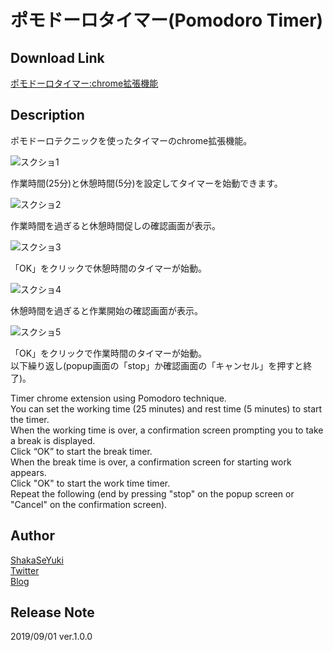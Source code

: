 ポモドーロタイマー(Pomodoro Timer)
====

## Download Link
[ポモドーロタイマー:chrome拡張機能](https://chrome.google.com/webstore/detail/%E3%83%9D%E3%83%A2%E3%83%89%E3%83%BC%E3%83%AD%E3%82%BF%E3%82%A4%E3%83%9E%E3%83%BCpomodoro-timer/lpfaeeoapaaljlcgaifnahimgbocleeb?hl=ja)

## Description
ポモドーロテクニックを使ったタイマーのchrome拡張機能。  

![スクショ1](https://user-images.githubusercontent.com/51036071/64066949-2799ec80-cc5b-11e9-922d-551cd95f3433.png)

作業時間(25分)と休憩時間(5分)を設定してタイマーを始動できます。  

![スクショ2](https://user-images.githubusercontent.com/51036071/64066984-aa22ac00-cc5b-11e9-8ea2-e167325d9a76.png)

作業時間を過ぎると休憩時間促しの確認画面が表示。  

![スクショ3](https://user-images.githubusercontent.com/51036071/64066989-c9213e00-cc5b-11e9-9dee-d4a22e5b4965.png)

「OK」をクリックで休憩時間のタイマーが始動。  

![スクショ4](https://user-images.githubusercontent.com/51036071/64067009-0685cb80-cc5c-11e9-9daf-48249e627ae4.png)

休憩時間を過ぎると作業開始の確認画面が表示。  

![スクショ5](https://user-images.githubusercontent.com/51036071/64067015-274e2100-cc5c-11e9-8e9b-c71443a3626f.png)

「OK」をクリックで作業時間のタイマーが始動。  
以下繰り返し(popup画面の「stop」か確認画面の「キャンセル」を押すと終了)。

Timer chrome extension using Pomodoro technique.  
You can set the working time (25 minutes) and rest time (5 minutes) to start the timer.  
When the working time is over, a confirmation screen prompting you to take a break is displayed.  
Click “OK” to start the break timer.  
When the break time is over, a confirmation screen for starting work appears.  
Click "OK" to start the work time timer.  
Repeat the following (end by pressing "stop" on the popup screen or "Cancel" on the confirmation screen).

## Author
[ShakaSeYuki](https://github.com/ShakaSeYuki)  
[Twitter](https://twitter.com/ShakaSeYuki)  
[Blog](https://mac-like.com/)  

## Release Note
2019/09/01 ver.1.0.0